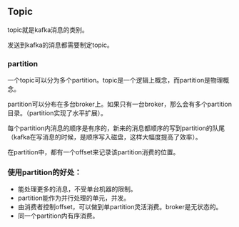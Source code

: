 ## Topic
topic就是kafka消息的类别。

发送到kafka的消息都需要制定topic。

### partition
一个topic可以分为多个partition。topic是一个逻辑上概念，而partition是物理概念。

partition可以分布在多台broker上。如果只有一台broker，那么会有多个partition目录。（partition实现了水平扩展）。

每个partition内消息的顺序是有序的，新来的消息都顺序的写到partition的队尾（kafka在写消息的时候，是顺序写入磁盘，这样大幅度提高了效率）。

在partition中，都有一个offset来记录该partition消费的位置。

### 使用partition的好处：

  - 能处理更多的消息，不受单台机器的限制。
  - partition能作为并行处理的单元，并发。
  - 由消费者控制offset，可以做到单partition灵活消费。broker是无状态的。
  - 同一个partition内有序消费。
